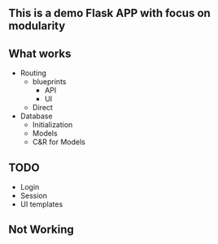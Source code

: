## This is a demo Flask APP with focus on modularity


## What works

* Routing
    * blueprints
        * API
        * UI
    * Direct
* Database
    * Initialization
    * Models
    * C&R for Models

## TODO

* Login
* Session
* UI templates


## Not Working
